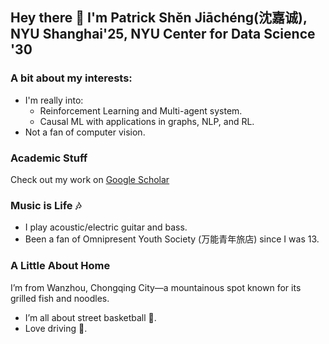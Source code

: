 ## Hey there 👋 I'm Patrick Shěn Jiāchéng(沈嘉诚), NYU Shanghai'25, NYU Center for Data Science '30

### A bit about my interests:
- I'm really into:
  - Reinforcement Learning and Multi-agent system.
  - Causal ML with applications in graphs, NLP, and RL.
- Not a fan of computer vision.

### Academic Stuff
Check out my work on [Google Scholar](https://scholar.google.com/citations?user=a0EzT5QAAAAJ&hl=en)

### Music is Life 🎶
- I play acoustic/electric guitar and bass.
- Been a fan of Omnipresent Youth Society (万能青年旅店) since I was 13.

### A Little About Home
I’m from Wanzhou, Chongqing City—a mountainous spot known for its grilled fish and noodles.
- I’m all about street basketball 🏀.
- Love driving 🚗.
